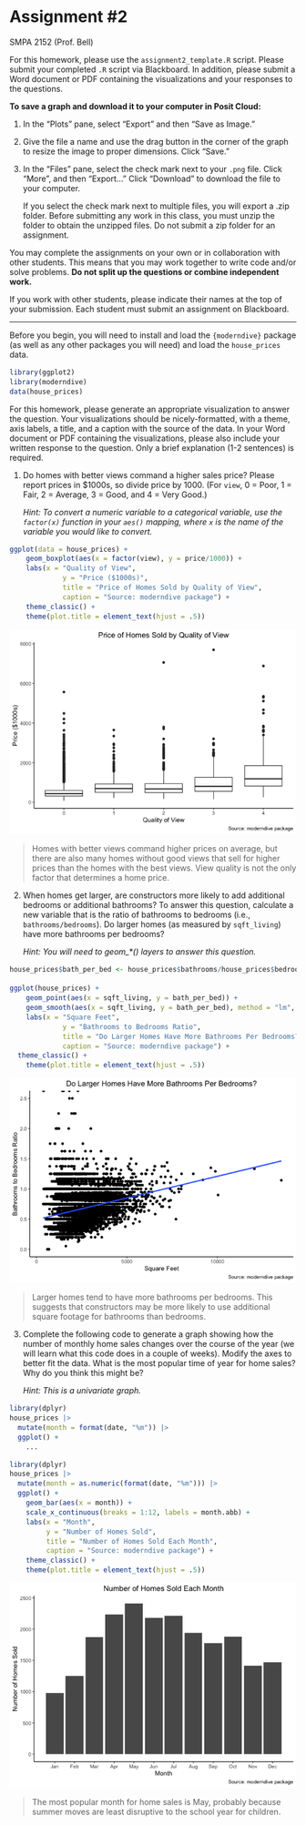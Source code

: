# Assignment \#2
SMPA 2152 (Prof. Bell)

For this homework, please use the `assignment2_template.R` script.
Please submit your completed `.R` script via Blackboard. In addition,
please submit a Word document or PDF containing the visualizations and
your responses to the questions.

**To save a graph and download it to your computer in Posit Cloud:**

1.  In the “Plots” pane, select “Export” and then “Save as Image.”

2.  Give the file a name and use the drag button in the corner of the
    graph to resize the image to proper dimensions. Click “Save.”

3.  In the “Files” pane, select the check mark next to your `.png` file.
    Click “More”, and then “Export…” Click “Download” to download the
    file to your computer.

    If you select the check mark next to multiple files, you will export
    a .zip folder. Before submitting any work in this class, you must
    unzip the folder to obtain the unzipped files. Do not submit a zip
    folder for an assignment.

You may complete the assignments on your own or in collaboration with
other students. This means that you may work together to write code
and/or solve problems. **Do not split up the questions or combine
independent work.**

If you work with other students, please indicate their names at the top
of your submission. Each student must submit an assignment on
Blackboard.

------------------------------------------------------------------------

Before you begin, you will need to install and load the `{moderndive}`
package (as well as any other packages you will need) and load the
`house_prices` data.

``` r
library(ggplot2)
library(moderndive)
data(house_prices)
```

For this homework, please generate an appropriate visualization to
answer the question. Your visualizations should be nicely-formatted,
with a theme, axis labels, a title, and a caption with the source of the
data. In your Word document or PDF containing the visualizations, please
also include your written response to the question. Only a brief
explanation (1-2 sentences) is required.

1.  Do homes with better views command a higher sales price? Please
    report prices in \$1000s, so divide price by 1000. (For `view`, 0 =
    Poor, 1 = Fair, 2 = Average, 3 = Good, and 4 = Very Good.)

    *Hint: To convert a numeric variable to a categorical variable, use
    the `factor(x)` function in your `aes()` mapping, where `x` is the
    name of the variable you would like to convert.*

``` r
ggplot(data = house_prices) +
    geom_boxplot(aes(x = factor(view), y = price/1000)) +
    labs(x = "Quality of View",
             y = "Price ($1000s)",
             title = "Price of Homes Sold by Quality of View",
             caption = "Source: moderndive package") +
    theme_classic() +
    theme(plot.title = element_text(hjust = .5))
```

![](assignment2_files/figure-commonmark/unnamed-chunk-2-1.png)

> Homes with better views command higher prices on average, but there
> are also many homes without good views that sell for higher prices
> than the homes with the best views. View quality is not the only
> factor that determines a home price.

2.  When homes get larger, are constructors more likely to add
    additional bedrooms or additional bathrooms? To answer this
    question, calculate a new variable that is the ratio of bathrooms to
    bedrooms (i.e., `bathrooms/bedrooms`). Do larger homes (as measured
    by `sqft_living`) have more bathrooms per bedrooms?

    *Hint: You will need to geom\_\*() layers to answer this question.*

``` r
house_prices$bath_per_bed <- house_prices$bathrooms/house_prices$bedrooms

ggplot(house_prices) +
    geom_point(aes(x = sqft_living, y = bath_per_bed)) +
    geom_smooth(aes(x = sqft_living, y = bath_per_bed), method = "lm", se = FALSE) +
    labs(x = "Square Feet",
             y = "Bathrooms to Bedrooms Ratio",
             title = "Do Larger Homes Have More Bathrooms Per Bedrooms?",
             caption = "Source: moderndive package") +
  theme_classic() +
    theme(plot.title = element_text(hjust = .5))
```

![](assignment2_files/figure-commonmark/unnamed-chunk-4-1.png)

> Larger homes tend to have more bathrooms per bedrooms. This suggests
> that constructors may be more likely to use additional square footage
> for bathrooms than bedrooms.

3.  Complete the following code to generate a graph showing how the
    number of monthly home sales changes over the course of the year (we
    will learn what this code does in a couple of weeks). Modify the
    axes to better fit the data. What is the most popular time of year
    for home sales? Why do you think this might be?

    *Hint: This is a univariate graph.*

``` r
library(dplyr)
house_prices |>
  mutate(month = format(date, "%m")) |>
  ggplot() +
    ...
```

``` r
library(dplyr)
house_prices |>
  mutate(month = as.numeric(format(date, "%m"))) |>
  ggplot() +
    geom_bar(aes(x = month)) +
    scale_x_continuous(breaks = 1:12, labels = month.abb) +
    labs(x = "Month",
         y = "Number of Homes Sold",
         title = "Number of Homes Sold Each Month",
         caption = "Source: moderndive package") +
    theme_classic() +
    theme(plot.title = element_text(hjust = .5))
```

![](assignment2_files/figure-commonmark/unnamed-chunk-7-1.png)

> The most popular month for home sales is May, probably because summer
> moves are least disruptive to the school year for children.
